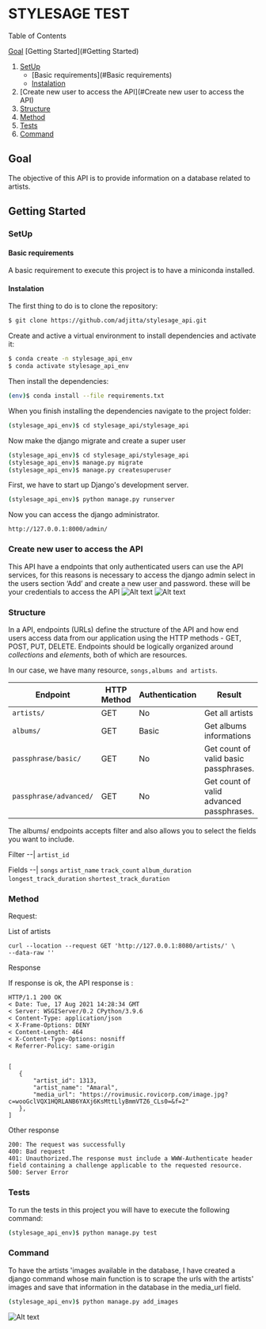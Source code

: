 # STYLESAGE TEST

<summary>Table of Contents</summary>

[Goal](#Goal)
[Getting Started](#Getting Started)
   1. [SetUp](#SetUp)
      * [Basic requirements](#Basic requirements)
      * [Instalation](#Instalation)
   2. [Create new user to access the API](#Create new user to access the API)
   3. [Structure](#Structure)
   4. [Method](#Method)
   5. [Tests](#Tests)
   6. [Command](#Tests)

## Goal
The objective of this API is to provide information on a database related to artists.
## Getting Started

### SetUp

#### Basic requirements
A basic requirement to execute this project is to have a miniconda installed.

#### Instalation
The first thing to do is to clone the repository:
```sh
$ git clone https://github.com/adjitta/stylesage_api.git
```
Create and active a virtual environment to install dependencies and activate it:
```sh
$ conda create -n stylesage_api_env
$ conda activate stylesage_api_env
```
Then install the dependencies:
```sh
(env)$ conda install --file requirements.txt
```  
When you finish installing the dependencies navigate to the project folder: 
```sh
(stylesage_api_env)$ cd stylesage_api/stylesage_api
``` 
Now make the django migrate and create a super user
```sh
(stylesage_api_env)$ cd stylesage_api/stylesage_api
(stylesage_api_env)$ manage.py migrate
(stylesage_api_env)$ manage.py createsuperuser
``` 
First, we have to start up Django's development server.
``` sh
(stylesage_api_env)$ python manage.py runserver
```
Now you can access the django administrator.

```
http://127.0.0.1:8000/admin/ 
```
### Create new user to access the API
This API have a  endpoints that only authenticated users can use the API services, for this reasons is necessary to access the django admin select in the users section ‘Add’ and create a new user and password. these will be your credentials to access the API
![Alt text](/home/adja/stylesage_api/screenshots/image.png "Django admistration")
![Alt text](/home/adja/stylesage_api/screenshots/image2.png "Django admistration")

### Structure
In a API, endpoints (URLs) define the structure of the API and how end users access data from our application using the HTTP methods - GET, POST, PUT, DELETE. Endpoints should be logically organized around _collections_ and _elements_, both of which are resources.

In our case, we have many resource, `songs,albums and artists`.

Endpoint |HTTP Method | Authentication | Result
-- | -- |-- |--
`artists/` | GET | No | Get all artists
`albums/` | GET | Basic | Get albums informations
`passphrase/basic/ `| GET | No | Get count of valid basic passphrases.
`passphrase/advanced/ ` | GET | No |Get count of valid advanced passphrases.

The albums/ endpoints accepts filter and also allows you to select the fields you want to include.

Filter
--|
`artist_id`

Fields
--|
`songs`
`artist_name`
`track_count`
`album_duration`
`longest_track_duration`
`shortest_track_duration`

### Method
Request:

List of artists
```
curl --location --request GET 'http://127.0.0.1:8080/artists/' \
--data-raw ''
```

Response

If response is ok, the API response is :

```
HTTP/1.1 200 OK
< Date: Tue, 17 Aug 2021 14:28:34 GMT
< Server: WSGIServer/0.2 CPython/3.9.6
< Content-Type: application/json
< X-Frame-Options: DENY
< Content-Length: 464
< X-Content-Type-Options: nosniff
< Referrer-Policy: same-origin


[
   {
       "artist_id": 1313,
       "artist_name": "Amaral",
       "media_url": "https://rovimusic.rovicorp.com/image.jpg?c=wooGclVQX1HQRLANB6YAXj6KsMttLlyBmmVTZ6_CLs0=&f=2"
   },
]
```
Other response
```
200: The request was successfully
400: Bad request
401: Unauthorized.The response must include a WWW-Authenticate header field containing a challenge applicable to the requested resource.
500: Server Error
```

### Tests
To run the tests in this project you will have to execute the following command:
```sh
(stylesage_api_env)$ python manage.py test
```
### Command

To have the artists 'images available in the database, I have created a django command whose main function is to scrape the urls with the artists' images and save that information in the database in the media_url field.
```sh
(stylesage_api_env)$ python manage.py add_images
```
![Alt text](/home/adja/stylesage_api/screenshots/url.png "add image")

